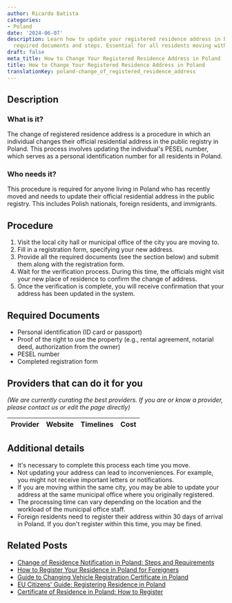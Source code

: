 ```yaml
---
author: Ricardo Batista
categories:
- Poland
date: '2024-06-07'
description: Learn how to update your registered residence address in Poland, including
  required documents and steps. Essential for all residents moving within Poland.
draft: false
meta_title: How to Change Your Registered Residence Address in Poland
title: How to Change Your Registered Residence Address in Poland
translationKey: poland-change_of_registered_residence_address
---
```


## Description
### What is it?
The change of registered residence address is a procedure in which an individual changes their official residential address in the public registry in Poland. This process involves updating the individual's PESEL number, which serves as a personal identification number for all residents in Poland.

### Who needs it?
This procedure is required for anyone living in Poland who has recently moved and needs to update their official residential address in the public registry. This includes Polish nationals, foreign residents, and immigrants.

## Procedure
1. Visit the local city hall or municipal office of the city you are moving to.
2. Fill in a registration form, specifying your new address.
3. Provide all the required documents (see the section below) and submit them along with the registration form.
4. Wait for the verification process. During this time, the officials might visit your new place of residence to confirm the change of address.
5. Once the verification is complete, you will receive confirmation that your address has been updated in the system.

## Required Documents
- Personal identification (ID card or passport)
- Proof of the right to use the property (e.g., rental agreement, notarial deed, authorization from the owner)
- PESEL number
- Completed registration form

## Providers that can do it for you

_(We are currently curating the best providers. If you are or know a provider, please contact us or edit the page directly)_

| Provider        |     Website     |     Timelines    |       Cost      |
| --------------- | --------------- |  :-------------: | :-------------: |

## Additional details
- It's necessary to complete this process each time you move.
- Not updating your address can lead to inconveniences. For example, you might not receive important letters or notifications.
- If you are moving within the same city, you may be able to update your address at the same municipal office where you originally registered.
- The processing time can vary depending on the location and the workload of the municipal office staff.
- Foreign residents need to register their address within 30 days of arrival in Poland. If you don't register within this time, you may be fined.


## Related Posts

- [Change of Residence Notification in Poland: Steps and Requirements](https://tramitit.com/guides/poland/change_of_residence_notification/)
- [How to Register Your Residence in Poland for Foreigners](https://tramitit.com/guides/poland/registering_the_residence_of_a_foreigner/)
- [Guide to Changing Vehicle Registration Certificate in Poland](https://tramitit.com/guides/poland/change_of_registration_certificate/)
- [EU Citizens' Guide: Registering Residence in Poland](https://tramitit.com/guides/poland/registration_of_residence_for_eu_citizens/)
- [Certificate of Residence in Poland: How to Register](https://tramitit.com/guides/poland/certificate_of_registration_of_residence/)